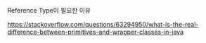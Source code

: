Reference Type이 필요한 이유

https://stackoverflow.com/questions/63294950/what-is-the-real-difference-between-primitives-and-wrapper-classes-in-java